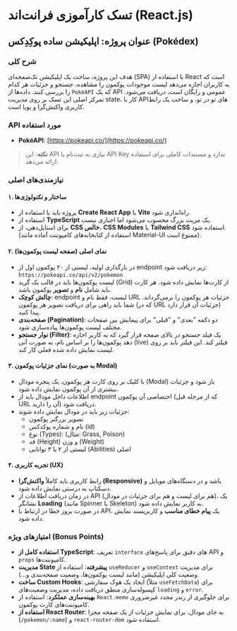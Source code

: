 # تسک کارآموزی فرانت‌اند (React.js)

## عنوان پروژه: اپلیکیشن ساده پوکِدِکس (Pokédex)

### شرح کلی
هدف این پروژه، ساخت یک اپلیکیشن تک‌صفحه‌ای (SPA) با استفاده از React است که به کاربران اجازه می‌دهد لیست موجودات پوکمون را مشاهده، جستجو و جزئیات هر کدام را بررسی کنند. داده‌ها از `PokéAPI` که یک API عمومی و رایگان است، دریافت می‌شود. تمرکز اصلی این تسک بر روی مدیریت state، کار با API‌های تو در تو، و ساخت یک رابط کاربری واکنش‌گرا و پویا است.

### API مورد استفاده
* **PokéAPI**: [https://pokeapi.co/](https://pokeapi.co/)

> **نکته**: این API نیازی به ثبت‌نام یا API Key ندارد و مستندات کاملی برای استفاده ارائه می‌دهد.

### نیازمندی‌های اصلی

#### ۱. ساختار و تکنولوژی‌ها
- پروژه باید با استفاده از **Create React App** یا **Vite** راه‌اندازی شود.
- استفاده از **TypeScript** یک مزیت بزرگ محسوب می‌شود اما اجباری نیست.
- برای استایل‌دهی، از **CSS خالص**، **CSS Modules** یا **Tailwind CSS** استفاده شود. (استفاده از کتابخانه‌های کامپوننت آماده مانند Material-UI ممنوع است).

#### ۲. نمای اصلی (صفحه لیست پوکمون‌ها)
- در بارگذاری اولیه، لیستی از ۲۰ پوکمون اول از endpoint زیر دریافت شود:
  `https://pokeapi.co/api/v2/pokemon`
- لیست پوکمون‌ها باید در قالب یک گرید (Grid) از کارت‌ها نمایش داده شود. هر کارت باید شامل **نام** و **تصویر** پوکمون باشد.
- **چالش کوچک**: endpoint لیست، فقط نام و URL جزئیات هر پوکمون را برمی‌گرداند. شما باید راهی برای دریافت تصویر هر پوکمون (که در URL جزئیات آن قرار دارد) پیدا کنید.
- **صفحه‌بندی (Pagination)**: دو دکمه "بعدی" و "قبلی" برای پیمایش بین صفحات مختلف لیست پوکمون‌ها پیاده‌سازی شود.
- **نوار جستجو (Filter)**: یک فیلد جستجو در بالای صفحه قرار گیرد که به کاربر اجازه دهد پوکمون‌ها را بر اساس نام، به صورت آنی (live) فیلتر کند. این فیلتر باید بر روی لیست نمایش داده شده فعلی کار کند.

#### ۳. نمای جزئیات پوکمون (به صورت Modal)
- با کلیک بر روی کارت هر پوکمون، یک پنجره مودال (Modal) باز شود و جزئیات بیشتری از آن پوکمون نمایش داده شود.
- اطلاعات داخل مودال باید از endpoint اختصاصی آن پوکمون (که از مرحله قبل URL آن را دارید) دریافت شود.
- جزئیات زیر باید در مودال نمایش داده شوند:
    - تصویر بزرگتر پوکمون
    - نام و شماره پوکدکس (id)
    - نوع (Types): (مثال: Grass, Poison)
    - قد (Height) و وزن (Weight)
    - لیستی از ۲ یا ۳ توانایی (Abilities) اصلی

#### ۴. تجربه کاربری (UX)
- رابط کاربری باید کاملاً **واکنش‌گرا (Responsive)** باشد و در دستگاه‌های موبایل و دسکتاپ به درستی نمایش داده شود.
- در زمان دریافت اطلاعات از API (هم برای لیست و هم برای جزئیات در مودال)، یک نشانگر **Loading** (مانند Spinner یا Skeleton) به کاربر نمایش داده شود.
- در صورت بروز خطا در ارتباط با API، یک **پیام خطای مناسب** و کاربرپسند نمایش داده شود.

### امتیازهای ویژه (Bonus Points)
- **استفاده کامل از TypeScript**: تعریف `interface` های دقیق برای پاسخ‌های API و `props` کامپوننت‌ها.
- **مدیریت State پیشرفته**: استفاده از `useReducer` و `useContext` برای مدیریت وضعیت کلی اپلیکیشن (مانند لیست پوکمون‌ها، وضعیت صفحه‌بندی و...).
- **ساخت Custom Hooks**: ایجاد یک هوک سفارشی (مثلاً `useFetchData`) برای کپسوله‌سازی منطق دریافت داده، مدیریت وضعیت‌های `loading` و `error`.
- **بهینه‌سازی عملکرد**: استفاده از `React.memo` برای جلوگیری از رندر مجدد غیرضروری کامپوننت‌های کارت پوکمون.
- **استفاده از React Router**: به جای مودال، برای نمایش جزئیات از یک صفحه مجزا (`/pokemon/:name`) و `react-router-dom` استفاده شود.
